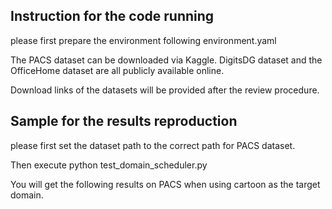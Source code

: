 ## Instruction for the code running

please first prepare the environment following environment.yaml


The PACS dataset can be downloaded via Kaggle. DigitsDG dataset and the OfficeHome dataset are all publicly available online.


Download links of the datasets will be provided after the review procedure. 


## Sample for the results reproduction

please first set the dataset path to the correct path for PACS dataset.


Then execute python test_domain_scheduler.py


You will get the following results on PACS when using cartoon as the target domain.




